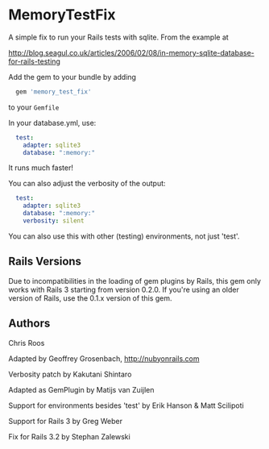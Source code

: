 # MemoryTestFix

A simple fix to run your Rails tests with sqlite. From the example at

http://blog.seagul.co.uk/articles/2006/02/08/in-memory-sqlite-database-for-rails-testing

Add the gem to your bundle by adding

```ruby
  gem 'memory_test_fix'
```

to your `Gemfile`


In your database.yml, use:

```yaml
  test:
    adapter: sqlite3
    database: ":memory:"
```

It runs much faster!

You can also adjust the verbosity of the output:

```yaml
  test:
    adapter: sqlite3
    database: ":memory:"
    verbosity: silent
```

You can also use this with other (testing) environments, not just 'test'.

## Rails Versions

Due to incompatibilities in the loading of gem plugins by Rails, this gem
only works with Rails 3 starting from version 0.2.0. If you're using an
older version of Rails, use the 0.1.x version of this gem.

## Authors

Chris Roos

Adapted by Geoffrey Grosenbach, http://nubyonrails.com

Verbosity patch by Kakutani Shintaro

Adapted as GemPlugin by Matijs van Zuijlen

Support for environments besides 'test' by Erik Hanson & Matt Scilipoti

Support for Rails 3 by Greg Weber

Fix for Rails 3.2 by Stephan Zalewski
